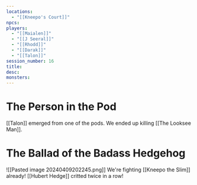 ```yaml
---
locations:
  - "[[Kneepo's Court]]"
npcs: 
players:
  - "[[Maialen]]"
  - "[[J Seeral]]"
  - "[[Rhodd]]"
  - "[[Darak]]"
  - "[[Talon]]"
session_number: 16
title: 
desc: 
monsters:
---
```

# The Person in the Pod
[[Talon]] emerged from one of the pods.  We ended up killing [[The Looksee Man]].

# The Ballad of the Badass Hedgehog
![[Pasted image 20240409202245.png]]
We're fighting [[Kneepo the Slim]] already!  [[Hubert Hedge]] critted twice in a row!